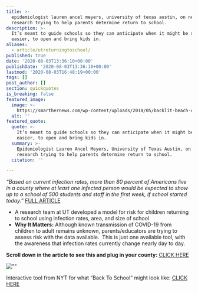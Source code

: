 ```yaml
---
title: >-
  epidemiologist lauren ancel meyers, university of texas austin, on new
  research trying to help parents determine return to school.
description: >-
  It’s meant to guide schools so they can anticipate when it might be safe, or
  easier, to open and bring kids in.
aliases:
  - article/utreturningtoschool/
published: true
date: '2020-08-03T13:36:10+00:00'
publishDate: '2020-08-03T13:36:10+00:00'
lastmod: '2020-08-03T16:48:19+00:00'
tags: []
post_author: []
section: quickquotes
is_breaking: false
featured_image:
  image: >-
    https://smarthernews.com/wp-content/uploads/2018/05/backlit-beach-children-9397001-scaled.jpg
  alt: ''
featured_quote:
  quote: >-
    It’s meant to guide schools so they can anticipate when it might be safe, or
    easier, to open and bring kids in.
  summary: >-
    Epidemiologist Lauren Ancel Meyers, University of Texas Austin, on new
    research trying to help parents determine return to school.
  citation: ''

---
```

_“Based on current infection rates, more than 80 percent of Americans live in a county where at least one infected person would be expected to show up to a school of 500 students and staff in the first week, if school started today.”_ [FULL ARTICLE](\"https://www.nytimes.com/interactive/2020/07/31/us/coronavirus-school-reopening-risk.html\")

*   A research team at UT developed a model for risk for children returning to school using infection rates, area, and size of school
*   **Why It Matters:** Although known transmission of COVID-19 from children to adult remains unknown, parents/educators are trying to assess risk with the data available.  This is just one available tool, with the awareness that infection rates currently change nearly day to day.

**Scroll down in the article to see this and plug in your county:** [CLICK HERE](\"https://www.nytimes.com/interactive/2020/07/31/us/coronavirus-school-reopening-risk.html\")

![\"\"](\"https://smarthernews.com/wp-content/uploads/2020/08/Screen-Shot-2020-08-03-at-8.29.34-AM-300x248.png\")

Interactive tool from NYT for what “Back To School” might look like: [CLICK HERE](\"https://www.nytimes.com/interactive/2020/07/29/us/schools-reopening-coronavirus.html\")